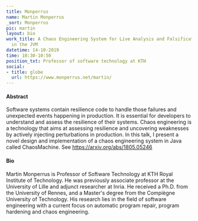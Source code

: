 ```yaml
---
title: Monperrus
name: Martin Monperrus
_sort: Monperrus
pic: martin
layout: bio
work_title: A Chaos Engineering System for Live Analysis and Falsification of Exception-handling
  in the JVM
datetime: 14-10-2019
time: 10:30-10:50
position_txt: Professor of software technology at KTH
social:
- title: globe
  url: https://www.monperrus.net/martin/
---
```


#### Abstract

Software systems contain resilience code to handle those failures and unexpected events happening in production. It is essential for developers to understand and assess the resilience of their systems. Chaos engineering is a technology that aims at assessing resilience and uncovering weaknesses by actively injecting perturbations in production. In this talk, I present a novel design and implementation of a chaos engineering system in Java called ChaosMachine. See https://arxiv.org/abs/1805.05246


#### Bio

Martin Monperrus is Professor of Software Technology at KTH Royal Institute of Technology. He was previously associate professor at the University of Lille and adjunct researcher at Inria. He received a Ph.D. from the University of Rennes, and a Master's degree from the Compiègne University of Technology. His research lies in the field of software engineering with a current focus on automatic program repair, program hardening and chaos engineering. 

